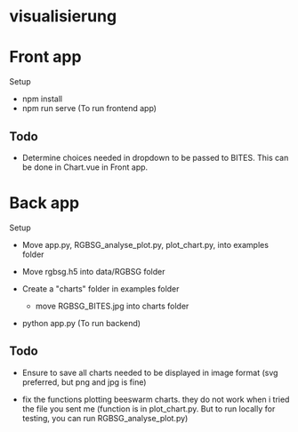 # visualisierung


# Front app
Setup
- npm install
- npm run serve (To run frontend app)
## Todo
- Determine choices needed in dropdown to be passed to BITES. This can be done in Chart.vue in Front app.

# Back app

Setup
- Move app.py, RGBSG_analyse_plot.py, plot_chart.py, into examples folder
- Move rgbsg.h5 into data/RGBSG folder
- Create a "charts" folder in examples folder
   - move RGBSG_BITES.jpg into charts folder 

- python app.py (To run backend)

## Todo
- Ensure to save all charts needed to be displayed in image format (svg preferred, but png and jpg is fine)

- fix the functions plotting beeswarm charts. they do not work when i tried the file you sent me (function is in plot_chart.py. But to run locally for testing, you can run RGBSG_analyse_plot.py)
